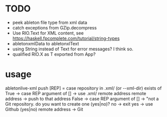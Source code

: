 # TODO
* peek ableton file type from xml data
* catch exceptions from GZip.decompress
* Use RIO.Text for XML content, see https://haskell.fpcomplete.com/tutorial/string-types
* abletonxmlData to abletonxlText
* using String instead of Text for error messages? I think so.
* qualified RIO.X as T exported from App?

# usage
abletonlive-xml push [REP] = 
  case repository in .xml/ (or --xml-dir) exists of
      True -> case REP argument of
                []  -> use .xml/ remote address
                remote address -> push to that address
      False -> case REP argument of 
          []  -> "not a Git repository. do you want to create one (yes|no)?
                  no -> exit
                  yes -> use Github (yes|no)
          remote address -> Git 
          


